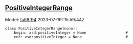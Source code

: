## [PositiveIntegerRange](https://github.com/spdx/spdx-3-model/blob/main/model/Core/Classes/PositiveIntegerRange.md)
Model: [fa68f94](https://github.com/spdx/spdx-3-model/commit/fa68f942ae1a0d0e8f05df6526f147cbe64183ed) 2023-07-19T15:59:44Z
```
class PositiveIntegerRange(none):
    begin: xsd:positiveInteger = None                  # 
    end: xsd:positiveInteger = None                    # 
```
